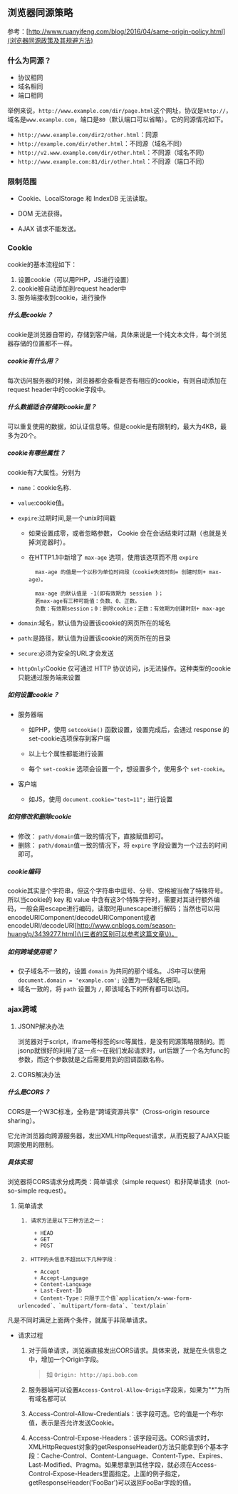 ## 浏览器同源策略

 参考：[http://www.ruanyifeng.com/blog/2016/04/same-origin-policy.html](浏览器同源政策及其规避方法)

### 什么为同源？

- 协议相同
- 域名相同
- 端口相同

举例来说，`http://www.example.com/dir/page.html`这个网址，协议是`http://`，域名是`www.example.com`，端口是`80`（默认端口可以省略）。它的同源情况如下。

+ `http://www.example.com/dir2/other.html`：同源
+ `http://example.com/dir/other.html`：不同源（域名不同）
+ `http://v2.www.example.com/dir/other.html`：不同源（域名不同）
+ `http://www.example.com:81/dir/other.html`：不同源（端口不同）

### 限制范围

+ Cookie、LocalStorage 和 IndexDB 无法读取。

+ DOM 无法获得。

+ AJAX 请求不能发送。

### Cookie

cookie的基本流程如下：

1. 设置cookie（可以用PHP，JS进行设置）
2. cookie被自动添加到request header中 
3. 服务端接收到cookie，进行操作

##### 什么是cookie？

cookie是浏览器自带的，存储到客户端，具体来说是一个纯文本文件，每个浏览器存储的位置都不一样。

##### cookie有什么用？

每次访问服务器的时候，浏览器都会查看是否有相应的cookie，有则自动添加在request header中的cookie字段中。

##### 什么数据适合存储到cookie里？

可以重复使用的数据，如认证信息等。但是cookie是有限制的，最大为4KB，最多为20个。

##### cookie有哪些属性？

cookie有7大属性。分别为

+ `name`：cookie名称.
+ `value`:cookie值。
+ `expire`:过期时间,是一个unix时间戳

	+ 如果设置成零，或者忽略参数， Cookie 会在会话结束时过期（也就是关掉浏览器时）。

	+ 在HTTP1.1中新增了 `max-age` 选项，使用该选项而不用 `expire`

			max-age 的值是一个以秒为单位时间段（cookie失效时刻= 创建时刻+ max-age）。

			max-age 的默认值是 -1(即有效期为 session )；
			若max-age有三种可能值：负数、0、正数。
			负数：有效期session；0：删除cookie；正数：有效期为创建时刻+ max-age
		
+ `domain`:域名，默认值为设置该cookie的网页所在的域名
+ `path`:是路径，默认值为设置该cookie的网页所在的目录
+ `secure`:必须为安全的URL才会发送
+ `httpOnly`:Cookie 仅可通过 HTTP 协议访问，js无法操作。这种类型的cookie只能通过服务端来设置

##### 如何设置cookie？

+ 服务器端

	+ 如PHP，使用 `setcookie()` 函数设置，设置完成后，会通过 response 的 set-cookie选项保存到客户端
		
	+ 以上七个属性都能进行设置

	+ 每个 `set-cookie` 选项会设置一个，想设置多个，使用多个 `set-cookie`。

+ 客户端

	+ 如JS，使用 `document.cookie="test=11";` 进行设置

##### 如何修改和删除cookie

+ 修改： `path/domain`值一致的情况下，直接赋值即可。
+ 删除： `path/domain`值一致的情况下，将 `expire` 字段设置为一个过去的时间即可。

##### cookie编码

 cookie其实是个字符串，但这个字符串中逗号、分号、空格被当做了特殊符号。所以当cookie的 key 和 value 中含有这3个特殊字符时，需要对其进行额外编码，一般会用escape进行编码，读取时用unescape进行解码；当然也可以用encodeURIComponent/decodeURIComponent或者encodeURI/decodeURI[http://www.cnblogs.com/season-huang/p/3439277.html](\(三者的区别可以参考这篇文章\))。

##### 如何跨域使用呢？
 
+ 仅子域名不一致的，设置 `domain` 为共同的那个域名。 JS中可以使用`document.domain = 'example.com';` 设置为一级域名相同。
+ 域名一致的，将 `path` 设置为 `/`, 即该域名下的所有都可以访问。

### ajax跨域

1. JSONP解决办法

	浏览器对于script，iframe等标签的src等属性，是没有同源策略限制的。而jsonp就很好的利用了这一点～在我们发起请求时，url后跟了一个名为func的参数，而这个参数就是之后需要用到的回调函数名称。

2. CORS解决办法

##### 什么是CORS？

 CORS是一个W3C标准，全称是"跨域资源共享"（Cross-origin resource sharing）。

 它允许浏览器向跨源服务器，发出XMLHttpRequest请求，从而克服了AJAX只能同源使用的限制。

##### 具体实现

 浏览器将CORS请求分成两类：简单请求（simple request）和非简单请求（not-so-simple request）。

1. 简单请求

		1. 请求方法是以下三种方法之一：
		
			+ HEAD
			+ GET
			+ POST
			
		2. HTTP的头信息不超出以下几种字段：
		
			+ Accept
			+ Accept-Language
			+ Content-Language
			+ Last-Event-ID
			+ Content-Type：只限于三个值`application/x-www-form-urlencoded`、`multipart/form-data`、`text/plain`

 凡是不同时满足上面两个条件，就属于非简单请求。

 
+ 请求过程

	1. 对于简单请求，浏览器直接发出CORS请求。具体来说，就是在头信息之中，增加一个Origin字段。
		
 		>如 `Origin: http://api.bob.com`

	2. 服务器端可以设置`Access-Control-Allow-Origin`字段来，如果为"*"为所有域名都可以

	3. Access-Control-Allow-Credentials：该字段可选。它的值是一个布尔值，表示是否允许发送Cookie。
	
	4. Access-Control-Expose-Headers：该字段可选。CORS请求时，XMLHttpRequest对象的getResponseHeader()方法只能拿到6个基本字段：Cache-Control、Content-Language、Content-Type、Expires、Last-Modified、Pragma。如果想拿到其他字段，就必须在Access-Control-Expose-Headers里面指定。上面的例子指定，getResponseHeader('FooBar')可以返回FooBar字段的值。